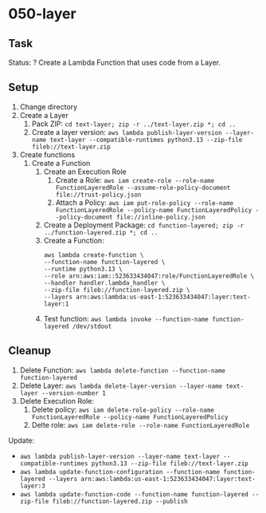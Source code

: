 # 050-layer

## Task
Status: ?
Create a Lambda Function that uses code from a Layer.

## Setup
1. Change directory
2. Create a Layer
	1. Pack ZIP: `cd text-layer; zip -r ../text-layer.zip *; cd ..`
	2. Create a layer version: `aws lambda publish-layer-version --layer-name text-layer --compatible-runtimes python3.13 --zip-file fileb://text-layer.zip`
3. Create functions
	1. Create a Function
		1. Create an Execution Role
			1. Create a Role: `aws iam create-role --role-name FunctionLayeredRole --assume-role-policy-document file://trust-policy.json`
			2. Attach a Policy: `aws iam put-role-policy --role-name FunctionLayeredRole --policy-name FunctionLayeredPolicy --policy-document file://inline-policy.json`
		2. Create a Deployment Package: `cd function-layered; zip -r ../function-layered.zip *; cd ..`
		3. Create a Function:
			```shell
			aws lambda create-function \
  			--function-name function-layered \
  			--runtime python3.13 \
  			--role arn:aws:iam::523633434047:role/FunctionLayeredRole \
  			--handler handler.lambda_handler \
  			--zip-file fileb://function-layered.zip \
  			--layers arn:aws:lambda:us-east-1:523633434047:layer:text-layer:1
			```
		4. Test function: `aws lambda invoke --function-name function-layered /dev/stdout`

## Cleanup
1. Delete Function: `aws lambda delete-function --function-name function-layered`
2. Delete Layer: `aws lambda delete-layer-version --layer-name text-layer --version-number 1`
3. Delete Execution Role: 
	1. Delete policy: `aws iam delete-role-policy --role-name FunctionLayeredRole --policy-name FunctionLayeredPolicy`
	2. Delte role: `aws iam delete-role --role-name FunctionLayeredRole`


Update:
- `aws lambda publish-layer-version --layer-name text-layer --compatible-runtimes python3.13 --zip-file fileb://text-layer.zip`
- `aws lambda update-function-configuration --function-name function-layered --layers arn:aws:lambda:us-east-1:523633434047:layer:text-layer:3`
- `aws lambda update-function-code --function-name function-layered --zip-file fileb://function-layered.zip --publish`
